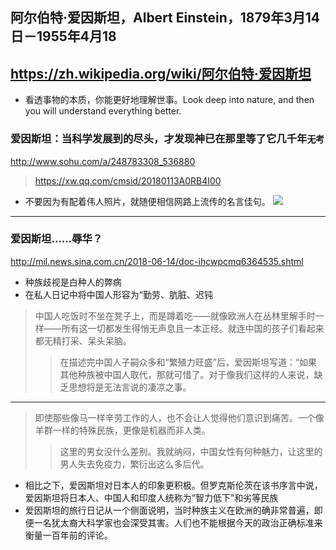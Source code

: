 ## 阿尔伯特·爱因斯坦，Albert Einstein，1879年3月14日－1955年4月18
https://zh.wikipedia.org/wiki/阿尔伯特·爱因斯坦
---
- 看透事物的本质，你能更好地理解世事。Look deep into nature, and then you will understand everything better. 
### 爱因斯坦：当科学发展到的尽头，才发现神已在那里等了它几千年`无考`
http://www.sohu.com/a/248783308_536880
>https://xw.qq.com/cmsid/20180113A0RB4I00
- 不要因为有配着伟人照片，就随便相信网路上流传的名言佳句。
![](https://inews.gtimg.com/newsapp_bt/0/2698822014/641)
---
### 爱因斯坦……辱华？
http://mil.news.sina.com.cn/2018-06-14/doc-ihcwpcmq6364535.shtml
- 种族歧视是白种人的弊病
- 在私人日记中将中国人形容为“勤劳、肮脏、迟钝
>中国人吃饭时不坐在凳子上，而是蹲着吃——就像欧洲人在丛林里解手时一样——所有这一切都发生得悄无声息且一本正经。就连中国的孩子们看起来都无精打采、呆头呆脑。
>>在描述完中国人子嗣众多和“繁殖力旺盛”后，爱因斯坦写道：“如果其他种族被中国人取代，那就可惜了。对于像我们这样的人来说，缺乏思想将是无法言说的凄凉之事。
---
>即使那些像马一样辛劳工作的人，也不会让人觉得他们意识到痛苦。一个像羊群一样的特殊民族，更像是机器而非人类。
>>这里的男女没什么差别。我就纳闷，中国女性有何种魅力，让这里的男人失去免疫力，繁衍出这么多后代。
- 相比之下，爱因斯坦对日本人的印象更积极。但罗克斯伦茨在该书序言中说，爱因斯坦将日本人、中国人和印度人统称为“智力低下”和劣等民族
- 爱因斯坦的旅行日记从一个侧面说明，当时种族主义在欧洲的确非常普遍，即便一名犹太裔大科学家也会深受其害。人们也不能根据今天的政治正确标准来衡量一百年前的评论。